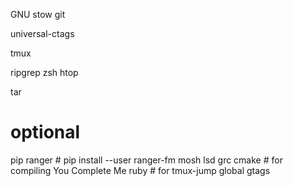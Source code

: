 GNU stow
git

universal-ctags

tmux

ripgrep
zsh
htop

tar

# optional

pip
ranger # pip install --user ranger-fm 
mosh
lsd
grc
cmake # for compiling You Complete Me
ruby # for tmux-jump
global gtags
